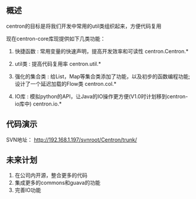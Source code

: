 ## 概述 

centron的目标是将我们开发中常用的util类组织起来，方便代码复用

现在centron-core库现提供如下几类功能：

1. 快捷函数 : 常用变量的快速声明，提高开发效率和可读性
    centron.Centron.*

1. util类 : 提高代码复用率
    centron.util.*

1. 强化的集合类 : 给List，Map等集合类添加了功能，以及初步的函数编程功能; 设计了一个延迟加载的Flow类
    centron.col.*

1. IO库 : 模拟python的API，让Java的IO操作更方便(V1.0时计划移到centron-io库中)
    centron.io.*

## 代码演示

SVN地址：  http://192.168.1.197/svnroot/Centron/trunk/

## 未来计划

1. 在公司内开源，整合更多的代码
1. 集成更多的commons和guava的功能
1. 完善IO功能